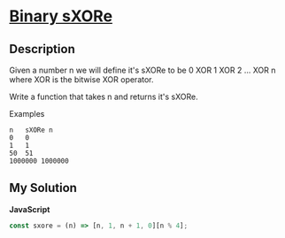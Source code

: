 # [Binary sXORe](https://www.codewars.com/kata/56d3e702fc231fdf72001779)

## Description

Given a number n we will define it's sXORe to be 0 XOR 1 XOR 2 ... XOR n where XOR is the bitwise XOR operator.

Write a function that takes n and returns it's sXORe.

Examples

```
n	sXORe n
0	0
1	1
50	51
1000000	1000000
```

## My Solution

**JavaScript**

```js
const sxore = (n) => [n, 1, n + 1, 0][n % 4];
```
